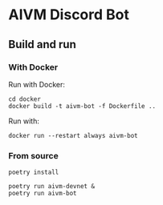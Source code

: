 # AIVM Discord Bot

## Build and run

### With Docker
Run with Docker:

```shell
cd docker
docker build -t aivm-bot -f Dockerfile ..
```

Run with:

```shell
docker run --restart always aivm-bot
```


### From source

```shell
poetry install
```
```shell
poetry run aivm-devnet &
poetry run aivm-bot 
```